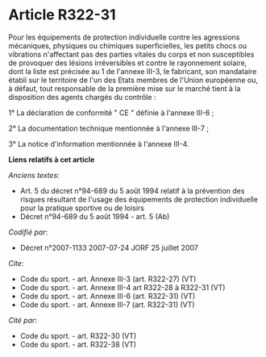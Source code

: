 # Article R322-31

Pour les équipements de protection individuelle contre les agressions mécaniques, physiques ou chimiques superficielles, les
petits chocs ou vibrations n'affectant pas des parties vitales du corps et non susceptibles de provoquer des lésions
irréversibles et contre le rayonnement solaire, dont la liste est précisée au 1 de l'annexe III-3, le fabricant, son
mandataire établi sur le territoire de l'un des Etats membres de l'Union européenne ou, à défaut, tout responsable de la
première mise sur le marché tient à la disposition des agents chargés du contrôle : 

1° La déclaration de conformité " CE " définie à l'annexe III-6 ; 

2° La documentation technique mentionnée à l'annexe III-7 ; 

3° La notice d'information mentionnée à l'annexe III-4.

**Liens relatifs à cet article**

_Anciens textes_:

  - Art. 5 du décret n°94-689 du 5 août 1994 relatif à la prévention des risques résultant de l'usage des équipements de protection individuelle pour la pratique sportive ou de loisirs
  - Décret n°94-689 du 5 août 1994 - art. 5 (Ab)

_Codifié par_:

  - Décret n°2007-1133 2007-07-24 JORF 25 juillet 2007

_Cite_:

  - Code du sport. - art. Annexe III-3 (art. R322-27) (VT)
  - Code du sport. - art. Annexe III-4 art R322-28 à R322-31 (VT)
  - Code du sport. - art. Annexe III-6 (art. R322-31) (VT)
  - Code du sport. - art. Annexe III-7 (art. R322-31) (VT)

_Cité par_:

  - Code du sport. - art. R322-30 (VT)
  - Code du sport. - art. R322-38 (VT)
